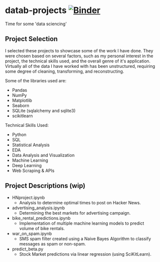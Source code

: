 # datab-projects [![Binder](https://mybinder.org/badge_logo.svg)](https://mybinder.org/v2/gh/jryan814/datab-projects/HEAD)
Time for some 'data sciencing'

## Project Selection
I selected these projects to showcase some of the work I have done. They were chosen based on several factors, such as my personal interest in the project, the technical skills used, and the overall genre of it's application. Virtually all of the data I have worked with has been unstructured, requiring some degree of cleaning, transforming, and reconstructing.

Some of the libraries used are:  
- Pandas
- NumPy
- Matplotlib
- Seaborn
- SQLite (sqlalchemy and sqlite3)
- scikitlearn

Technical Skills Used:
- Python
- SQL
- Statistical Analysis
- EDA
- Data Analysis and Visualization
- Machine Learning
- Deep Learning
- Web Scraping & APIs

## Project Descriptions (wip)
- HNproject.ipynb
  - Analysis to determine optimal times to post on Hacker News.
- advertising_analysis.ipynb
  - Determining the best markets for advertising campaign.
- bike_rental_predictions.ipynb
  - Implementation of multiple machine learning models to predict volume of bike rentals.
- war_on_spam.ipynb
  - SMS spam filter created using a Naive Bayes Algorithm to classify messages as spam or non-spam.
- predict_beta.py
  - Stock Market predictions via linear regression (using SciKitLearn).

